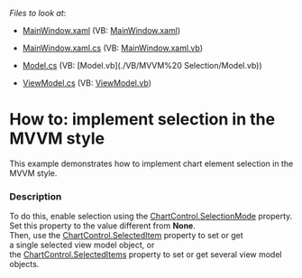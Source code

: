 <!-- default file list -->
*Files to look at*:

* [MainWindow.xaml](./CS/MVVM%20Selection/MainWindow.xaml) (VB: [MainWindow.xaml](./VB/MVVM%20Selection/MainWindow.xaml))

* [MainWindow.xaml.cs](./CS/MVVM%20Selection/MainWindow.xaml.cs) (VB: [MainWindow.xaml.vb](./VB/MVVM%20Selection/MainWindow.xaml.vb))
* [Model.cs](./CS/MVVM%20Selection/Model.cs) (VB: [Model.vb](./VB/MVVM%20 Selection/Model.vb))
* [ViewModel.cs](./CS/MVVM%20Selection/ViewModel.cs) (VB: [ViewModel.vb](./VB/MVVM%20Selection/ViewModel.vb))

<!-- default file list end -->

# How to: implement selection in the MVVM style


This example demonstrates how to implement chart element selection in the MVVM style.


<h3>Description</h3>

<p>To do this, enable selection using the&nbsp;<a href="https://documentation.devexpress.com/#WPF/DevExpressXpfChartsChartControl_SelectionModetopic">ChartControl.SelectionMode</a>&nbsp;property. Set this property to the value different from&nbsp;<strong>None</strong>.&nbsp;<br>Then, use the&nbsp;<a href="https://documentation.devexpress.com/#WPF/DevExpressXpfChartsChartControl_SelectedItemtopic">ChartControl.SelectedItem</a>&nbsp;property to&nbsp;set&nbsp;or get a&nbsp;single&nbsp;selected view model object, or the&nbsp;<a href="https://documentation.devexpress.com/#WPF/DevExpressXpfChartsChartControl_SelectedItemstopic">ChartControl.SelectedItems</a>&nbsp;property to set or get several view model objects.</p>

<br/>


